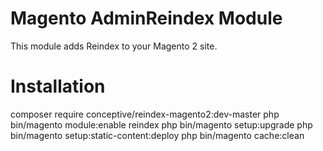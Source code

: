 # Magento AdminReindex Module

This module adds Reindex to your Magento 2 site.

# Installation

composer require conceptive/reindex-magento2:dev-master
php bin/magento module:enable reindex
php bin/magento setup:upgrade
php bin/magento setup:static-content:deploy
php bin/magento cache:clean






